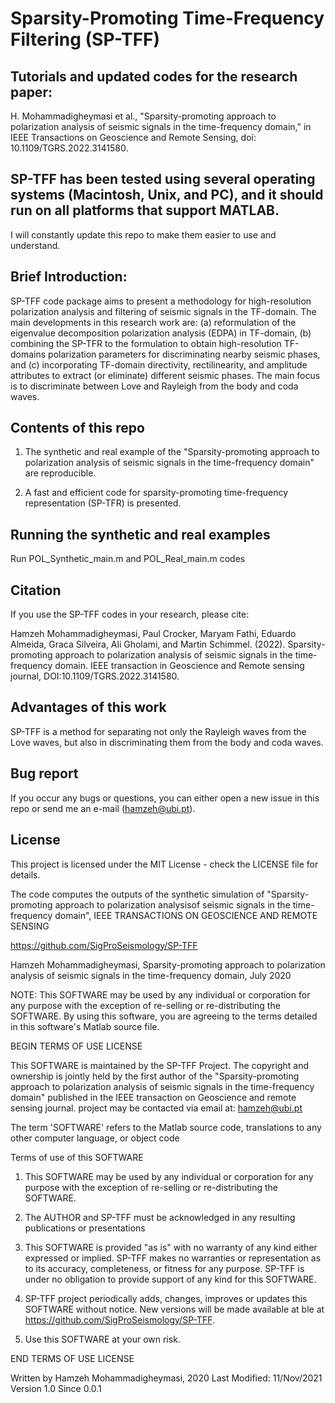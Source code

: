 # Sparsity-Promoting Time-Frequency Filtering (SP-TFF)


## Tutorials and updated codes for the research paper: 
 H. Mohammadigheymasi et al., "Sparsity-promoting approach to polarization analysis of seismic signals in the time-frequency domain," in IEEE Transactions on Geoscience and Remote Sensing, doi: 10.1109/TGRS.2022.3141580.



## SP-TFF has been tested using several operating systems (Macintosh, Unix, and PC), and it should run on all platforms that support MATLAB. 

I will constantly update this repo to make them easier to use and understand.

## Brief Introduction:
SP-TFF code package aims to present a methodology for high-resolution polarization analysis and filtering of seismic signals in the TF-domain. The main developments in this research work are: (a) reformulation of the eigenvalue decomposition polarization analysis (EDPA) in  TF-domain, (b) combining the SP-TFR to the formulation to obtain high-resolution TF-domains polarization parameters for discriminating nearby seismic phases, and (c)  incorporating TF-domain directivity, rectilinearity, and amplitude attributes to extract (or eliminate) different seismic phases. The main focus is to discriminate between Love and Rayleigh from the body and coda waves.

## Contents of this repo
1. The synthetic and real example of the "Sparsity-promoting approach to polarization analysis of seismic signals in the time-frequency domain" are reproducible.

2. A fast and efficient code for sparsity-promoting time-frequency representation (SP-TFR) is presented.

## Running the synthetic and real examples
Run POL_Synthetic_main.m and POL_Real_main.m codes
## Citation
If you use the SP-TFF codes in your research, please cite:

Hamzeh Mohammadigheymasi, Paul Crocker, Maryam Fathi, Eduardo Almeida, Graca Silveira, Ali Gholami, and Martin Schimmel. (2022). Sparsity-promoting approach to polarization analysis of seismic signals in the time-frequency domain. IEEE transaction in Geoscience and Remote sensing journal, DOI:10.1109/TGRS.2022.3141580.

## Advantages of this work
SP-TFF is a method for separating not only the Rayleigh waves from the Love waves, but also in discriminating them from the body and coda waves.

## Bug report
If you occur any bugs or questions, you can either open a new issue in this repo or send me an e-mail (hamzeh@ubi.pt). 



## License
This project is licensed under the MIT License - check the LICENSE file for details.

The code computes the outputs of the synthetic simulation of "Sparsity-promoting approach to
polarization analysisof seismic signals in the time-frequency domain",
 IEEE TRANSACTIONS ON GEOSCIENCE AND REMOTE SENSING

 https://github.com/SigProSeismology/SP-TFF

Hamzeh Mohammadigheymasi, Sparsity-promoting approach to polarization analysis of seismic signals in the time-frequency domain, July 2020

NOTE: This SOFTWARE may be used by any individual or corporation for any purpose
with the exception of re-selling or re-distributing the SOFTWARE.
By using this software, you are agreeing to the terms detailed in this software's
Matlab source file.

BEGIN TERMS OF USE LICENSE

This SOFTWARE is maintained by the SP-TFF Project.
The copyright and ownership is jointly held by
the first author of the "Sparsity-promoting approach to polarization analysis of seismic signals in the time-frequency domain"
published in the IEEE transaction on Geoscience and remote sensing journal.
project may be contacted via email at:  hamzeh@ubi.pt

The term 'SOFTWARE' refers to the Matlab source code, translations to
any other computer language, or object code

Terms of use of this SOFTWARE

1) This SOFTWARE may be used by any individual or corporation for any purpose
   with the exception of re-selling or re-distributing the SOFTWARE.

2) The AUTHOR and SP-TFF must be acknowledged in any resulting publications or
   presentations

3) This SOFTWARE is provided "as is" with no warranty of any kind
   either expressed or implied. SP-TFF makes no warranties or representation
   as to its accuracy, completeness, or fitness for any purpose. SP-TFF
   is under no obligation to provide support of any kind for this SOFTWARE.

4) SP-TFF project periodically adds, changes, improves or updates this SOFTWARE without
   notice. New versions will be made available at ble at https://github.com/SigProSeismology/SP-TFF.

5) Use this SOFTWARE at your own risk.

END TERMS OF USE LICENSE


Written by Hamzeh Mohammadigheymasi, 2020
Last Modified: 11/Nov/2021
Version 1.0
Since 0.0.1

